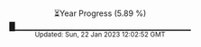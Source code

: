 <p align="center">
⏳Year Progress (5.89 %) <br>
█▁▁▁▁▁▁▁▁▁▁▁▁▁▁▁▁▁▁▁▁▁▁▁▁▁▁▁▁▁ <br>
<sub>Updated: Sun, 22 Jan 2023 12:02:52 GMT</sub>
</p>

